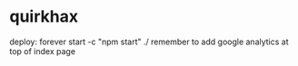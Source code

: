 # quirkhax
deploy: forever start -c "npm start" ./
remember to add google analytics at top of index page
